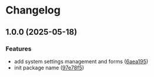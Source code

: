 # Changelog

## 1.0.0 (2025-05-18)


### Features

* add system settings management and forms ([6aea195](https://github.com/rectitude-open/filament-system-settings/commit/6aea19513f08ebab854018b8f8e8fdb5e7bd002d))
* init package name ([97e78f5](https://github.com/rectitude-open/filament-system-settings/commit/97e78f51d0cd442218c411740a4c721e7fd8d5b2))
